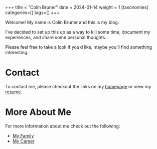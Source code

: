 +++
title = "Colin Bruner"
date = 2024-01-14
weight = 1
[taxonomies]
categories=[]
tags=[]
+++

Welcome! My name is Colin Bruner and this is my blog.

I've decided to set up this up as a way to kill some time, document my experiences, and share some personal thoughts.

Please feel free to take a look if you’d like, maybe you’ll find something interesting.

# Contact

To contact me, please checkout the links on my [homepage](/) or view my [resume](/resume).

# More About Me

For more information about me check out the following:

- [My Family](/about/my-family)
- [My Career](/about/my-career)
